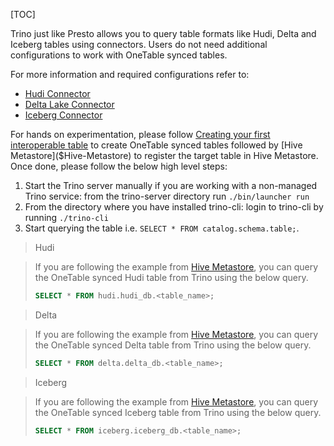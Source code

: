 [TOC]

Trino just like Presto allows you to query table formats like Hudi, Delta and Iceberg tables using connectors.
Users do not need additional configurations to work with OneTable synced tables.

For more information and required configurations refer to:
* [Hudi Connector](https://trino.io/docs/current/connector/hudi.html)
* [Delta Lake Connector](https://trino.io/docs/current/connector/delta-lake.html)
* [Iceberg Connector](https://trino.io/docs/current/connector/iceberg.html)

For hands on experimentation, please follow [Creating your first interoperable table]($Creating-Your-First-Interoperable-Table#create-dataset)
to create OneTable synced tables followed by [Hive Metastore]($Hive-Metastore) to register the target table
in Hive Metastore. Once done, please follow the below high level steps:
1. Start the Trino server manually if you are working with a non-managed Trino service:
   from the trino-server directory run `./bin/launcher run`
2. From the directory where you have installed trino-cli: login to trino-cli by running `./trino-cli`
3. Start querying the table i.e. `SELECT * FROM catalog.schema.table;`.

> Hudi

> If you are following the example from [Hive Metastore]($Hive-Metastore), you can query the OneTable synced Hudi table
> from Trino using the below query.
>
> ```sql
> SELECT * FROM hudi.hudi_db.<table_name>;
> ```

> Delta

> If you are following the example from [Hive Metastore]($Hive-Metastore), you can query the OneTable synced Delta table
> from Trino using the below query.
>
> ```sql
> SELECT * FROM delta.delta_db.<table_name>;
> ```

> Iceberg

> If you are following the example from [Hive Metastore]($Hive-Metastore), you can query the OneTable synced Iceberg table
> from Trino using the below query.
>
> ```sql
> SELECT * FROM iceberg.iceberg_db.<table_name>;
> ```

